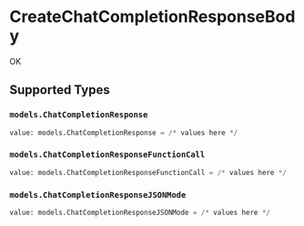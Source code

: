 # CreateChatCompletionResponseBody

OK


## Supported Types

### `models.ChatCompletionResponse`

```python
value: models.ChatCompletionResponse = /* values here */
```

### `models.ChatCompletionResponseFunctionCall`

```python
value: models.ChatCompletionResponseFunctionCall = /* values here */
```

### `models.ChatCompletionResponseJSONMode`

```python
value: models.ChatCompletionResponseJSONMode = /* values here */
```

